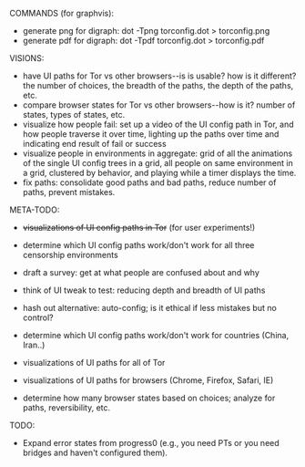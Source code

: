 COMMANDS (for graphvis):  
* generate png for digraph: dot -Tpng torconfig.dot > torconfig.png
* generate pdf for digraph: dot -Tpdf torconfig.dot > torconfig.pdf

VISIONS: 
 * have UI paths for Tor vs other browsers--is is usable? how is it different? the number of choices, 
 the breadth of the paths, the depth of the paths, etc. 
 * compare browser states for Tor vs other browsers--how is it? number of states, types of states, etc.
 * visualize how people fail: set up a video of the UI config path in Tor, and how people traverse it 
 over time, lighting up the paths over time and indicating end result of fail or success
 * visualize people in environments in aggregate: grid of all the animations of the single UI config
 trees in a grid, all people on same environment in a grid, clustered by behavior, and playing while 
 a timer displays the time. 
 * fix paths: consolidate good paths and bad paths, reduce number of paths, prevent mistakes.  


META-TODO: 
 * ~~visualizations of UI config paths in Tor~~ (for user experiments!)
 * determine which UI config paths work/don't work for all three censorship environments
 * draft a survey: get at what people are confused about and why
 * think of UI tweak to test: reducing depth and breadth of UI paths
 * hash out alternative: auto-config; is it ethical if less mistakes but no control? 

 * determine which UI config paths work/don't work for countries (China, Iran..) 
 * visualizations of UI paths for all of Tor
 * visualizations of UI paths for browsers (Chrome, Firefox, Safari, IE) 
 * determine how many browser states based on choices; analyze for paths, reversibility, etc.

TODO:
 * Expand error states from progress0 (e.g., you need PTs or you need bridges
   and haven't configured them).
